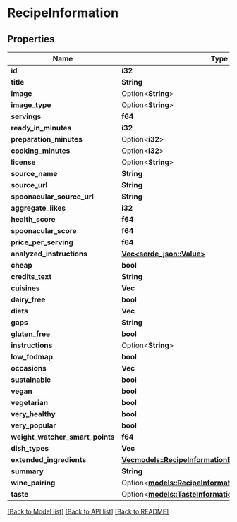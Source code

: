 # RecipeInformation

## Properties

Name | Type | Description | Notes
------------ | ------------- | ------------- | -------------
**id** | **i32** |  | 
**title** | **String** |  | 
**image** | Option<**String**> |  | 
**image_type** | Option<**String**> |  | [optional]
**servings** | **f64** |  | 
**ready_in_minutes** | **i32** |  | 
**preparation_minutes** | Option<**i32**> |  | [optional]
**cooking_minutes** | Option<**i32**> |  | [optional]
**license** | Option<**String**> |  | [optional]
**source_name** | **String** |  | 
**source_url** | **String** |  | 
**spoonacular_source_url** | **String** |  | 
**aggregate_likes** | **i32** |  | 
**health_score** | **f64** |  | 
**spoonacular_score** | **f64** |  | 
**price_per_serving** | **f64** |  | 
**analyzed_instructions** | [**Vec<serde_json::Value>**](serde_json::Value.md) |  | 
**cheap** | **bool** |  | 
**credits_text** | **String** |  | 
**cuisines** | **Vec<String>** |  | 
**dairy_free** | **bool** |  | 
**diets** | **Vec<String>** |  | 
**gaps** | **String** |  | 
**gluten_free** | **bool** |  | 
**instructions** | Option<**String**> |  | 
**low_fodmap** | **bool** |  | 
**occasions** | **Vec<String>** |  | 
**sustainable** | **bool** |  | 
**vegan** | **bool** |  | 
**vegetarian** | **bool** |  | 
**very_healthy** | **bool** |  | 
**very_popular** | **bool** |  | 
**weight_watcher_smart_points** | **f64** |  | 
**dish_types** | **Vec<String>** |  | 
**extended_ingredients** | [**Vec<models::RecipeInformationExtendedIngredientsInner>**](RecipeInformation_extendedIngredients_inner.md) |  | 
**summary** | **String** |  | 
**wine_pairing** | Option<[**models::RecipeInformationWinePairing**](RecipeInformation_winePairing.md)> |  | [optional]
**taste** | Option<[**models::TasteInformation**](TasteInformation.md)> |  | [optional]

[[Back to Model list]](../README.md#documentation-for-models) [[Back to API list]](../README.md#documentation-for-api-endpoints) [[Back to README]](../README.md)


